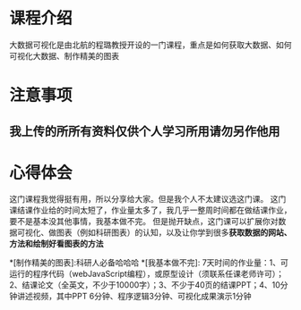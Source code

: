 # 课程介绍
大数据可视化是由北航的程璐教授开设的一门课程，重点是如何获取大数据、如何可视化大数据、制作精美的图表
# 注意事项
## 我上传的所所有资料仅供个人学习所用请勿另作他用
# 心得体会
这门课程我觉得挺有用，所以分享给大家。但是我个人不太建议选这门课。
这门课结课作业给的时间太短了，作业量太多了，我几乎一整周时间都在做结课作业，要不是基本没其他事情，我基本做不完。
但是抛开缺点，这门课可以扩展你对数据可视化、做图表（例如科研图表）的认知，以及让你学到很多**获取数据的网站、方法和绘制好看图表的方法**

*[制作精美的图表]:科研人必备哈哈哈
*[我基本做不完]:   7天时间的作业量：1、可运行的程序代码（webJavaScript编程），或原型设计（须联系任课老师许可）；2、结课论文（全英文，不少于10000字）；3、不少于40页的结课PPT；4、10分钟讲述视频，其中PPT 6分钟、程序逻辑3分钟、可视化成果演示1分钟
